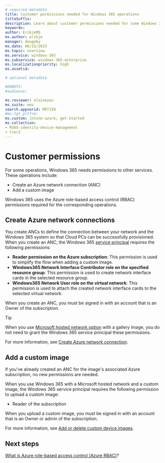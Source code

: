```yaml
---
# required metadata
title: Customer permissions needed for Windows 365 operations
titleSuffix:
description: Learn about customer permissions needed for some Windows 365 operations
keywords:
author: ErikjeMS  
ms.author: erikje
manager: dougeby
ms.date: 06/15/2023
ms.topic: overview
ms.service: windows-365
ms.subservice: windows-365-enterprise
ms.localizationpriority: high
ms.assetid: 

# optional metadata

#ROBOTS:
#audience:

ms.reviewer: elaineyou
ms.suite: ems
search.appverid: MET150
#ms.tgt_pltfrm:
ms.custom: intune-azure; get-started
ms.collection:
- M365-identity-device-management
- tier2
---
```


# Customer permissions

For some operations, Windows 365 needs permissions to other services. These operations include:

- Create an Azure network connection (ANC)
- Add a custom image

Windows 365 uses the Azure role-based access control (RBAC) permissions required for the corresponding operations.

## Create Azure network connections

You create ANCs to define the connection between your network and the Windows 365 system so that Cloud PCs can be successfully provisioned. When you create an ANC, the Windows 365 [service principal](/azure/active-directory/fundamentals/service-accounts-introduction-azure#service-principals) requires the following permissions:

- **Reader permission on the Azure subscription**: This permission is used to simplify the flow when adding a custom image.
- **Windows365 Network Interface Contributor role on the specified resource group**: This permission is used to create network interface cards in the selected resource group.
- **Windows365 Network User role on the virtual network**: This permission is used to attach the created network interface cards to the selected virtual network. 

When you create an ANC, you must be signed in with an account that is an Owner of the subscription. 

> [!TIP]
> When you use [Microsoft hosted network option](architecture.md#virtual-network-connectivity) with a gallery image, you do not need to grant the Windows 365 service principal these permissions.

For more information, see [Create Azure network connection](create-azure-network-connection.md).

## Add a custom image

If you’ve already created an ANC for the image's associated Azure subscription, no new permissions are needed.

When you use Windows 365 with a Microsoft hosted network and a custom image, the Windows 365 service principal requires the following permission to upload a custom image:

- Reader of the subscription

When you upload a custom image, you must be signed in with an account that is an Owner or admin of the subscription.

For more information, see [Add or delete custom device images](add-device-images.md).

<!-- ########################## -->
## Next steps

[What is Azure role-based access control (Azure RBAC)](/azure/role-based-access-control/overview)?
